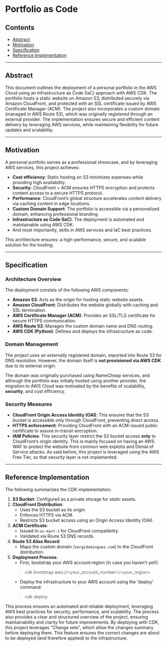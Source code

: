 # **Portfolio as Code**

## **Contents**
- [Abstract](#abstract)
- [Motivation](#motivation)
- [Specification](#specification)
- [Reference Implementation](#reference-implementation)

---

## **Abstract**
This document outlines the deployment of a personal portfolio in the AWS Cloud using an Infrastructure as Code (IaC) approach with AWS CDK. 
The portfolio hosts a static website on Amazon S3, distributed securely via Amazon CloudFront, and protected with an SSL certificate issued by AWS Certificate Manager (ACM). 
The project also incorporates a custom domain (managed in AWS Route 53), which was originally registered through an external provider.
The implementation ensures secure and efficient content delivery by leveraging AWS services, while maintaining flexibility for future updates and scalability.

---

## **Motivation**
A personal portfolio serves as a professional showcase, and by leveraging AWS services, this project achieves:
- **Cost efficiency**: Static hosting on S3 minimizes expenses while providing high availability.
- **Security**: CloudFront + ACM ensures HTTPS encryption and protects content access to a secure HTTPS protocol.
- **Performance**: CloudFront’s global structure accelerates content delivery via caching content in edge locations.
- **Custom Domain Support**: The portfolio is accessible via a personalized domain, enhancing professional branding.
- **Infrastructure as Code (IaC)**: The deployment is automated and maintainable using AWS CDK.
- And most importantly, skills in AWS services and IaC best practices.

This architecture ensures: a high-performance, secure, and scalable solution for the hosting.

---

## **Specification**
### **Architecture Overview**
The deployment consists of the following AWS components:

- **Amazon S3**: Acts as the origin for hosting static website assets.
- **Amazon CloudFront**: Distributes the website globally with caching and SSL termination.
- **AWS Certificate Manager (ACM)**: Provides an SSL/TLS certificate for secure HTTPS communication.
- **AWS Route 53**: Manages the custom domain name and DNS routing.
- **AWS CDK (Python)**: Defines and deploys the infrastructure as code.

### **Domain Management**
The project uses an externally registered domain, imported into Route 53 for DNS resolution. 
However, the domain itself is **not provisioned via AWS CDK** due to its external origin. 

The domain was originally purchased using NameCheap services, and although the portfolio was initially hosted using another provider, 
the migration to AWS Cloud was motivated by the benefits of scalability, **security**, and cost efficiency.

### **Security Measures**
- **CloudFront Origin Access Identity (OAI)**: This ensures that the S3 bucket is accessible only through CloudFront, preventing direct access.
- **HTTPS enforcement**: Providing CloudFront with an ACM-issued public certificate to assure in-transit encryption.
- **IAM Policies**: This security layer restrict the S3 bucket access **only** to CloudFront’s origin identity. This is mainly focused on having an AWS WAF to protect the website from common web exploits and Denial of Service attacks. As said before, this project is leveraged using the AWS Free Tier, so that security layer is not implemented. 

---

## **Reference Implementation**
The following summarizes the CDK implementation:

1. **S3 Bucket**: Configured as a private storage for static assets.
2. **CloudFront Distribution**:
   - Uses the S3 bucket as its origin.
   - Enforces HTTPS via ACM.
   - Restricts S3 bucket access using an Origin Access Identity (OAI).
3. **ACM Certificate**:
   - Issued in `us-east-1` for CloudFront compatibility.
   - Validated via Route 53 DNS records.
4. **Route 53 Alias Record**:
   - Maps the custom domain (`sergidominguez.com`) to the CloudFront distribution.
5. **Deployment Process**:
   - First, bootstrap your AWS account:region (in case you haven't yet!):
   > cdk bootstrap aws://<your_account_number>/<your_region>
   - Deploy the infrastructure to your AWS account using the 'deploy' command:
   > cdk deploy
   
This process ensures an automated and reliable deployment, leveraging AWS best practices for security, performance, and scalability.
The process also provides a clear and structured overview of the project, ensuring maintainability and clarity for future improvements.
By deploying with CDK, this project leverages "Change sets", which allow the changes summary before deploying them. 
This feature ensures the correct changes are about to be deployed (and therefore applied) to the infrastructure.

